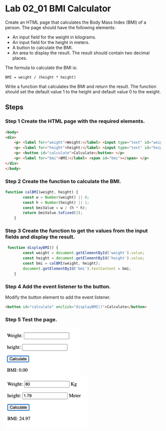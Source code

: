 
# Lab 02_01 BMI Calculator

Create an HTML page that calculates the Body Mass Index (BMI) of a person. The page should have the following elements:

- An input field for the weight in kilograms.
- An input field for the height in meters.
- A button to calculate the BMI.
- An area to display the result. The result should contain two decimal places.

The formula to calculate the BMI is:

```
BMI = weight / (height * height)
```

Write a function that calculates the BMI and return the result. 
The function should set the default value 1 to the height and default value 0 to the weight.


## Steps

### Step 1 Create the HTML page with the required elements.

```html
<body>
<div>
    <p> <label for="weight">Weight:</label> <input type="text" id="weight" /> Kg </p>
    <p> <label for="height">height:</label> <input type="text" id="height" /> Meter </p>
    <p> <button id="calculate">Calculate</button> </p>
    <p> <label for="bmi">BMI:</label> <span id="bmi"></span> </p>
</div>
</body>
```

### Step 2 Create the function to calculate the BMI.

```javascript
function calBMI(weight, height) {
        const w = Number(weight) || 0;
        const h = Number(height) || 1;
        const bmiValue = w / (h * h);
        return bmiValue.toFixed(2);
    }
```

### Step 3 Create the function to get the values from the input fields and display the result.

```javascript
 function displayBMI() {
        const weight = document.getElementById('weight').value;
        const height = document.getElementById('height').value;
        const bmi = calBMI(weight, height);
        document.getElementById('bmi').textContent = bmi;
    }
```

### Step 4 Add the event listener to the button.

Modify the button element to add the event listener.

```html
<button id="calculate" onclick="displayBMI()">Calculate</button>
```

### Step 5 Test the page.

<img src="img/24-09-17-23-46-57.png" style="zoom:50%;" />

<img src="img/24-09-17-23-54-29.png" style="zoom:50%;" />